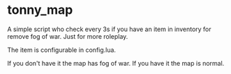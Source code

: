 # tonny_map

A simple script who check every 3s if you have an item in inventory for remove fog of war. Just for more roleplay.

The item is configurable in config.lua.

If you don't have it the map has fog of war. 
If you have it the map is normal.